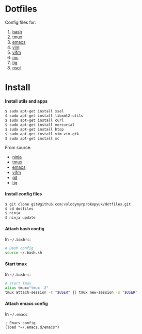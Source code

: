 # Dotfiles

Config files for:

1. [bash](http://www.gnu.org/software/bash/)
1. [tmux](http://tmux.github.io/)
1. [emacs](http://www.gnu.org/software/emacs/)
1. [vim](http://www.vim.org/)
1. [vifm](http://vifm.info/)
1. [mc](https://www.midnight-commander.org/)
1. [tig](https://github.com/jonas/tig)
1. [psql](http://www.postgresql.org/docs/9.4/static/app-psql.html)

# Install

#### Install utils and apps

```bash
$ sudo apt-get install xsel
$ sudo apt-get install libxml2-utils
$ sudo apt-get install curl
$ sudo apt-get install mercurial
$ sudo apt-get install htop
$ sudo apt-get install vim vim-gtk
$ sudo apt-get install mc
```

From source:

- [ninja](https://ninja-build.org/)
- [tmux](https://tmux.github.io/)
- [emacs](https://www.gnu.org/software/emacs/)
- [vifm](http://vifm.info/)
- [git](https://git-scm.com/)
- [tig](https://github.com/jonas/tig)

#### Install config files

```bash
$ git clone git@github.com:volodymyrprokopyuk/dotfiles.git
$ cd dotfiles
$ ninja
$ ninja update
```

#### Attach bash config

In `~/.bashrc`:
```bash
# Bash config
source ~/.bash.sh
```

#### Start tmux

In `~/.bashrc`:
```bash
# start Tmux
alias tmux="tmux -2"
tmux attach-session -t "$USER" || tmux new-session -s "$USER"
```

#### Attach emacs config

In `~/.emacs`:
```elisp
; Emacs config
(load "~/.emacs.d/emacs")
```
